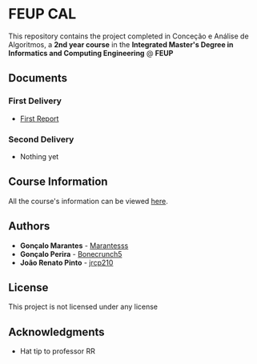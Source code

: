 # FEUP CAL

This repository contains the project completed in Conceção e Análise de Algoritmos, a **2nd year course** in the **Integrated Master's Degree in Informatics and Computing Engineering** @ **FEUP**

## Documents

### First Delivery

 * [First Report](https://docs.google.com/document/d/1voiREK4OZRiwK2Mv37w7Vdxw6exEbB-DH2XrVFoMn_E/edit)

### Second Delivery

 * Nothing yet

## Course Information

All the course's information can be viewed [here](https://sigarra.up.pt/feup/pt/ucurr_geral.ficha_uc_view?pv_ocorrencia_id=419999).

## Authors

* **Gonçalo Marantes** - [Marantesss](https://github.com/Marantesss)
* **Gonçalo Perira** - [Bonecrunch5](https://github.com/bonecrunch5)
* **João Renato Pinto** - [jrcp210](https://github.com/jrcp210)

## License

This project is not licensed under any license

## Acknowledgments

* Hat tip to professor RR